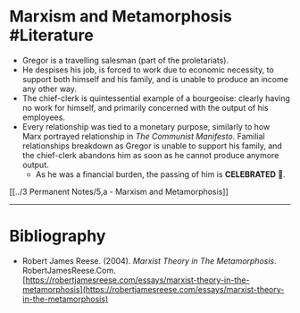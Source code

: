 # Marxism and Metamorphosis #Literature 
- Gregor is a travelling salesman (part of the proletariats). 
- He despises his job, is forced to work due to economic necessity, to support both himself and his family, and is unable to produce an income any other way.
- The chief-clerk is quintessential example of a bourgeoise: clearly having no work for himself, and primarily concerned with the output of his employees.
- Every relationship was tied to a monetary purpose, similarly to how Marx portrayed relationship in *The Communist Manifesto*. Familial relationships breakdown as Gregor is unable to support his family, and the chief-clerk abandons him as soon as he cannot produce anymore output.
	- As he was a financial burden, the passing of him is **CELEBRATED** 🤨.

[[../3 Permanent Notes/5,a - Marxism and Metamorphosis]]

---
# Bibliography
- Robert James Reese. (2004). _Marxist Theory in The Metamorphosis_. RobertJamesReese.Com. [https://robertjamesreese.com/essays/marxist-theory-in-the-metamorphosis](https://robertjamesreese.com/essays/marxist-theory-in-the-metamorphosis)